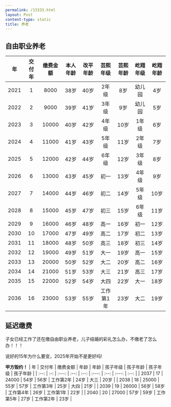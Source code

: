 ```yaml
---
permalink: /13333.html
layout: Post
content-type: static
title: 养老
---
```


## 自由职业养老

|   年  | 交付年 |  缴费金额 | 本人年龄 | 改平年龄 |  芸熙年级 | 芸熙年龄 |  屹翔年级 | 屹翔年龄 |
| :--: | :-: | :---: | :--: | :--: | :---: | :--: | :---: | :--: |
| 2021 |  1  |  8000 |  38岁 |  40岁 |  2年级  |  8岁  |  幼儿园  |  4岁  |
| 2022 |  2  |  9000 |  39岁 |  41岁 |  3年级  |  9岁  |  幼儿园  |  5岁  |
| 2023 |  3  | 10000 |  40岁 |  42岁 |  4年级  |  10岁 |  1年级  |  6岁  |
| 2024 |  4  | 11000 |  41岁 |  43岁 |  5年级  |  11岁 |  2年级  |  7岁  |
| 2025 |  5  | 12000 |  42岁 |  44岁 |  6年级  |  12岁 |  3年级  |  8岁  |
| 2026 |  6  | 13000 |  43岁 |  45岁 |   初一  |  13岁 |  4年级  |  9岁  |
| 2027 |  7  | 14000 |  44岁 |  46岁 |   初二  |  14岁 |  5年级  |  10岁 |
| 2028 |  8  | 15000 |  45岁 |  47岁 |   初三  |  15岁 |  6年级  |  11岁 |
| 2029 |  9  | 16000 |  46岁 |  48岁 |   高一  |  16岁 |   初一  |  12岁 |
| 2030 |  10 | 17000 |  47岁 |  49岁 |   高二  |  17岁 |   初二  |  13岁 |
| 2031 |  11 | 18000 |  48岁 |  50岁 |   高三  |  18岁 |   初三  |  14岁 |
| 2032 |  12 | 19000 |  49岁 |  51岁 |   大一  |  19岁 |   高一  |  15岁 |
| 2033 |  13 | 20000 |  50岁 |  52岁 |   大二  |  20岁 |   高二  |  16岁 |
| 2034 |  14 | 21000 |  51岁 |  53岁 |   大三  |  21岁 |   高三  |  17岁 |
| 2035 |  15 | 22000 |  52岁 |  54岁 |   大四  |  22岁 |   大一  |  18岁 |
| 2036 |  16 | 23000 |  53岁 |  55岁 | 工作第1年 |  23岁 |   大二  |  19岁 |

## 延迟缴费

子女已经工作了还在缴自由职业养老，儿子结婚的彩礼怎么办，不缴老了怎么办！！！

说好的15年为什么要变，2025年开始不是更好吗!

**甲方毁约！**
|   年 | 交付年 |  缴费金额 | 年龄 | 年龄 |  孩子年级 | 孩子年龄 |  孩子年级 | 孩子年龄 |
| :--: | :-: | :---: | :--: | :--: | :---: | :--: | :---: | :--: |
| 2037 |  17 | 24000 |  54岁 |  56岁 | 工作第2年 |  24岁 |   大三  |  20岁 |
| 2038 |  18 | 25000 |  55岁 |  57岁 | 工作第3年 |  25岁 |   大四  |  21岁 |
| 2039 |  19 | 26000 |  56岁 |  58岁 | 工作第4年 |  26岁 | 工作第1年 |  22岁 |
| 2040 |  20 | 27000 |  57岁 |  59岁 | 工作第5年 |  27岁 | 工作第2年 |  23岁 |
